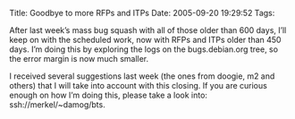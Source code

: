 Title: Goodbye to more RFPs and ITPs
Date: 2005-09-20 19:29:52
Tags: 

<p>After last week&#8217;s mass bug squash with all of those older than 600
days, I&#8217;ll keep on with the scheduled work, now with RFPs and ITPs
older than 450 days. I&#8217;m doing this by exploring the logs on the
bugs.debian.org tree, so the error margin is now much smaller.</p>
<p>I
received several suggestions last week (the ones from doogie, m2 and
others) that I will take into account with this closing. If you are
curious enough on how I&#8217;m doing this, please take a look into:
ssh://merkel/~damog/bts.<br/></p>
<br/><br/>
